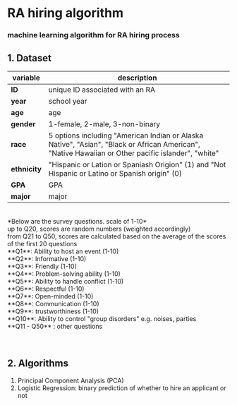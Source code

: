 # RA hiring algorithm
### machine learning algorithm for RA hiring process

## 1. Dataset 
| variable      | description                                                                                                                                        |
|---------------|----------------------------------------------------------------------------------------------------------------------------------------------------|
| **ID**        | unique ID associated with an RA                                                                                                                    |
| **year**      | school year                                                                                                                                        |
| **age**       | age                                                                                                                                                |
| **gender**    | 1-female, 2-male, 3-non-binary                                                                                                                     |
| **race**      | 5 options including "American Indian or Alaska Native", "Asian", "Black or African American", "Native Hawaiian or Other pacific islander", "white" |
| **ethnicity** | "Hispanic or Lation or Spaniash Origion" (1) and "Not Hispanic or Latino or Spanish origin" (0)                                                    |
| **GPA**       | GPA                                                                                                                                                |
| **major**     | major                                                                                                                                              |
</br>
*Below are the survey questions. scale of 1-10* </br>
up to Q20, scores are random numbers (weighted accordingly) </br>
from Q21 to Q50, scores are calculated based on the average of the scores of the first 20 questions </br>
**Q1**: Ability to host an event (1-10) </br>
**Q2**: Informative (1-10) </br>
**Q3**: Friendly (1-10) </br>
**Q4**: Problem-solving ability (1-10) </br>
**Q5**: Ability to handle conflict (1-10) </br>
**Q6**: Respectful (1-10) </br>
**Q7**: Open-minded (1-10) </br>
**Q8**: Communication (1-10) </br>
**Q9**: trustworthiness (1-10) </br>
**Q10**: Ability to control "group disorders" e.g. noises, parties</br>
**Q11 - Q50** : other questions </br>
</br>
</br>

## 2. Algorithms
1) Principal Component Analysis (PCA) </br>
2) Logistic Regression: binary prediction of whether to hire an applicant or not </br>
